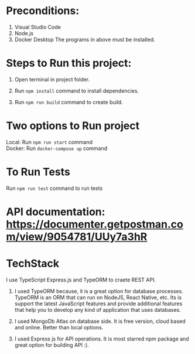 # Preconditions:

1. Visual Studio Code
2. Node.js
3. Docker Desktop
The programs in above must be installed.

# Steps to Run this project:

1. Open terminal in project folder.

2. Run `npm install` command to install dependencies.<br />

3. Run `npm run build` command to create build.<br />

# Two options to Run project 

Local: Run `npm run start` command<br />
Docker: Run `docker-compose up` command

# To Run Tests
Run `npm run test` command to run tests

# API documentation: https://documenter.getpostman.com/view/9054781/UUy7a3hR

# TechStack
I use TypeScript Express.js and TypeORM to craete REST API.

1. I used TypeORM because, it is a great option for database processes. TypeORM is an ORM that can run on NodeJS, React Native, etc. Its is support the latest JavaScript features and provide additional features that help you to develop any kind of application that uses databases.

2. I used MongoDb Atlas on database side. It is free version, cloud based and online. Better than local options.

3. I used Express js for API operations. It is most starred npm package and great option for building API :).

